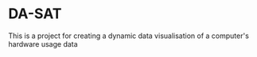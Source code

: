 # DA-SAT
This is a project for creating a dynamic data visualisation of a computer's hardware usage data
